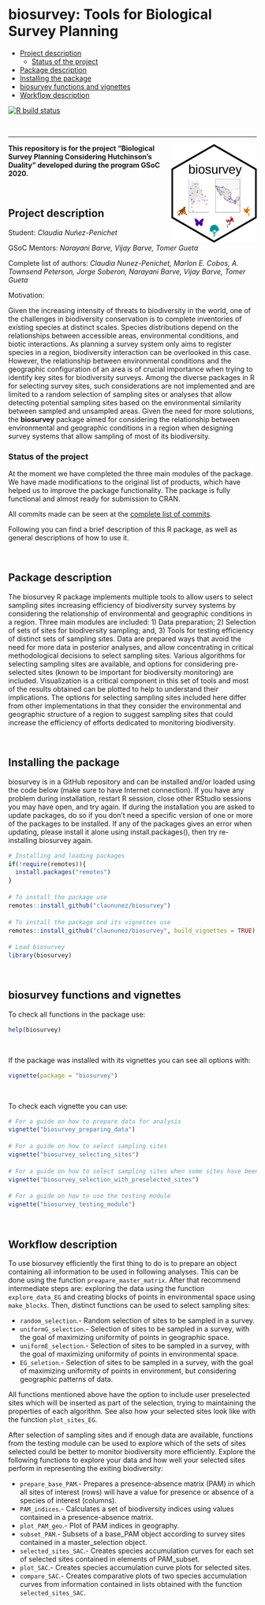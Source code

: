 biosurvey: Tools for Biological Survey Planning
================

-   [Project description](#project-description)
    -   [Status of the project](#status-of-the-project)
-   [Package description](#package-description)
-   [Installing the package](#installing-the-package)
-   [biosurvey functions and
    vignettes](#biosurvey-functions-and-vignettes)
-   [Workflow description](#workflow-description)

<!-- badges: start -->

[![R build
status](https://github.com/claununez/biosurvey/workflows/R-CMD-check/badge.svg)](https://github.com/claununez/biosurvey/actions)
<!-- badges: end -->

<br>
<hr>

<img src='README_files/biosurveyfinal.png' align="right" height="200" /></a>

**This repository is for the project “Biological Survey Planning
Considering Hutchinson’s Duality” developed during the program GSoC
2020.**

<br>

## Project description

Student: *Claudia Nuñez-Penichet*

GSoC Mentors: *Narayani Barve, Vijay Barve, Tomer Gueta*

Complete list of authors: *Claudia Nunez-Penichet, Marlon E. Cobos, A.
Townsend Peterson, Jorge Soberon, Narayani Barve, Vijay Barve, Tomer
Gueta*

Motivation:

Given the increasing intensity of threats to biodiversity in the world,
one of the challenges in biodiversity conservation is to complete
inventories of existing species at distinct scales. Species
distributions depend on the relationships between accessible areas,
environmental conditions, and biotic interactions. As planning a survey
system only aims to register species in a region, biodiversity
interaction can be overlooked in this case. However, the relationship
between environmental conditions and the geographic configuration of an
area is of crucial importance when trying to identify key sites for
biodiversity surveys. Among the diverse packages in R for selecting
survey sites, such considerations are not implemented and are limited to
a random selection of sampling sites or analyses that allow detecting
potential sampling sites based on the environmental similarity between
sampled and unsampled areas. Given the need for more solutions, the
**biosurvey** package aimed for considering the relationship between
environmental and geographic conditions in a region when designing
survey systems that allow sampling of most of its biodiversity.

### Status of the project

At the moment we have completed the three main modules of the package.
We have made modifications to the original list of products, which have
helped us to improve the package functionality. The package is fully
functional and almost ready for submission to CRAN.

All commits made can be seen at the
<a href="https://github.com/claununez/biosurvey/commits/master" target="_blank">complete
list of commits</a>.

Following you can find a brief description of this R package, as well as
general descriptions of how to use it.

<br>

## Package description

The biosurvey R package implements multiple tools to allow users to
select sampling sites increasing efficiency of biodiversity survey
systems by considering the relationship of environmental and geographic
conditions in a region. Three main modules are included: 1) Data
preparation; 2) Selection of sets of sites for biodiversity sampling;
and, 3) Tools for testing efficiency of distinct sets of sampling sites.
Data are prepared ways that avoid the need for more data in posterior
analyses, and allow concentrating in critical methodological decisions
to select sampling sites. Various algorithms for selecting sampling
sites are available, and options for considering pre-selected sites
(known to be important for biodiversity monitoring) are included.
Visualization is a critical component in this set of tools and most of
the results obtained can be plotted to help to understand their
implications. The options for selecting sampling sites included here
differ from other implementations in that they consider the
environmental and geographic structure of a region to suggest sampling
sites that could increase the efficiency of efforts dedicated to
monitoring biodiversity.

<br>

## Installing the package

biosurvey is in a GitHub repository and can be installed and/or loaded
using the code below (make sure to have Internet connection). If you
have any problem during installation, restart R session, close other
RStudio sessions you may have open, and try again. If during the
installation you are asked to update packages, do so if you don’t need a
specific version of one or more of the packages to be installed. If any
of the packages gives an error when updating, please install it alone
using install.packages(), then try re-installing biosurvey again.

``` r
# Installing and loading packages
if(!require(remotes)){
  install.packages("remotes")
}

# To install the package use
remotes::install_github("claununez/biosurvey")

# To install the package and its vignettes use   
remotes::install_github("claununez/biosurvey", build_vignettes = TRUE)

# Load biosurvey
library(biosurvey)
```

<br>

## biosurvey functions and vignettes

To check all functions in the package use:

``` r
help(biosurvey)
```

<br>

If the package was installed with its vignettes you can see all options
with:

``` r
vignette(package = "biosurvey")
```

<br>

To check each vignette you can use:

``` r
# For a guide on how to prepare data for analysis
vignette("biosurvey_preparing_data")

# For a guide on how to select sampling sites
vignette("biosurvey_selecting_sites")

# For a guide on how to select sampling sites when some sites have been preselected
vignette("biosurvey_selection_with_preselected_sites")

# For a guide on how to use the testing module
vignette("biosurvey_testing_module")
```

<br>

## Workflow description

To use biosurvey efficiently the first thing to do is to prepare an
object containing all information to be used in following analyses. This
can be done using the function `preapare_master_matrix`. After that
recommend intermediate steps are: exploring the data using the function
`explore_data_EG` and creating blocks of points in environmental space
using `make_blocks`. Then, distinct functions can be used to select
sampling sites:

-   `random_selection`.- Random selection of sites to be sampled in a
    survey.
-   `uniformG_selection`.- Selection of sites to be sampled in a survey,
    with the goal of maximizing uniformity of points in geographic
    space.
-   `uniformE_selection`.- Selection of sites to be sampled in a survey,
    with the goal of maximizing uniformity of points in environmental
    space.
-   `EG_seletion`.- Selection of sites to be sampled in a survey, with
    the goal of maximizing uniformity of points in environment, but
    considering geographic patterns of data.

All functions mentioned above have the option to include user
preselected sites which will be inserted as part of the selection,
trying to maintaining the properties of each algorithm. See also how
your selected sites look like with the function `plot_sites_EG`.

After selection of sampling sites and if enough data are available,
functions from the testing module can be used to explore which of the
sets of sites selected could be better to monitor biodiversity more
efficiently. Explore the following functions to explore your data and
how well your selected sites perform in representing the exiting
biodiversity:

-   `prepare_base_PAM`.- Prepares a presence-absence matrix (PAM) in
    which all sites of interest (rows) will have a value for presence or
    absence of a species of interest (columns).
-   `PAM_indices`.- Calculates a set of biodiversity indices using
    values contained in a presence-absence matrix.
-   `plot_PAM_geo`.- Plot of PAM indices in geography.
-   `subset_PAM`.- Subsets of a base\_PAM object according to survey
    sites contained in a master\_selection object.
-   `selected_sites_SAC`.- Creates species accumulation curves for each
    set of selected sites contained in elements of PAM\_subset.
-   `plot_SAC`.- Creates species accumulation curve plots for selected
    sites.
-   `compare_SAC`.- Creates comparative plots of two species
    accumulation curves from information contained in lists obtained
    with the function `selected_sites_SAC`.
